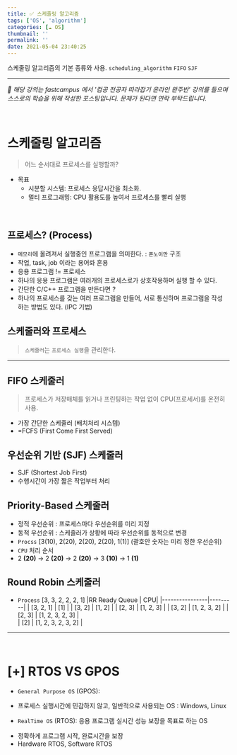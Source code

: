```yaml
---
title: ✅ 스케줄링 알고리즘
tags: ['OS', 'algorithm']
categories: [☁️ OS]
thumbnail: ''
permalink: ''
date: 2021-05-04 23:40:25
---
```


스케줄링 알고리즘의 기본 종류와 사용.
`scheduling_algorithm` `FIFO` `SJF`
<!-- excerpt -->
<!-- toc -->

---

*💬 해당 강의는 fastcampus 에서 '컴공 전공자 따라잡기 온라인 완주반' 강의를 들으며 스스로의 학습을 위해 작성한 포스팅입니다. 문제가 된다면 연락 부탁드립니다.*

<br>

# 스케줄링 알고리즘
> 어느 순서대로 프로세스를 실행할까?
- 목표
  - 시분할 시스템: 프로세스 응답시간을 최소화.
  - 멀티 프로그래밍: CPU 활용도를 높여서 프로세스를 빨리 실행

<br>

## 프로세스? (Process)
- `메모리`에 올려져서 실행중인 프로그램을 의미한다. : `폰노이만` 구조
- 작업, task, job 이라는 용어롸 혼용
- 응용 프로그램 != 프로세스
- 하나의 응용 프로그램은 여러개의 프로세스로가 상호작용하며 실행 할 수 있다.
- 간단한 C/C++ 프로그램을 만든다면 ?
 - 하나의 프로세스를 갖는 여러 프로그램을 만들어, 서로 통신하며 프로그램을 작성 하는 방법도 있다. (IPC 기법)


## 스케줄러와 프로세스
> `스케줄러`는 `프로세스 실행`을 관리한다.

---

## FIFO 스케줄러
> 프로세스가 저장매체를 읽거나 프린팅하는 작업 없이 CPU(프로세서)를 온전히 사용.
- 가장 간단한 스케줄러 (배치처리 시스템)
- =FCFS (First Come First Served)

## 우선순위 기반 (SJF) 스케줄러
- SJF (Shortest Job First)
 - 수행시간이 가장 짧은 작업부터 처리

## Priority-Based 스케줄러
- 정적 우선순위 : 프로세스마다 우선순위를 미리 지정
- 동적 우선순위 : 스케줄러가 상황에 따라 우선순위를 동적으로 변경
- `Procss` [3(10), 2(20), 2(20), 2(20), 1(1)]
(괄호안 숫자는 미리 정한 우선순위)
- `CPU` 처리 순서
 - 2 __(20)__ -> 2 __(20)__ -> 2 __(20)__ -> 3 __(10)__ -> 1 __(1)__

## Round Robin 스케줄러
- `Process` [3, 3, 2, 2, 2, 1]
|RR Ready Queue | CPU|
|----------------|---------|
| [3, 2, 1] | [1]          |
| [3, 2] | [1, 2]           |
| [2, 3] | [1, 2, 3]         |
| [3, 2] | [1, 2, 3, 2]      | 
| [2, 3] | [1, 2, 3, 2, 3]   |     
| [2] | [1, 2, 3, 2, 3, 2]   |

---

<br>

# [+] RTOS VS GPOS
* `General Purpose OS` (GPOS):
 - 프로세스 실행시간에 민감하지 않고, 일반적으로 사용되는 OS : Windows, Linux
* `RealTime OS` (RTOS): 응용 프로그램 실시간 성능 보장을 목표로 하는 OS
 - 정확하게 프로그램 시작, 완료시간을 보장
 - Hardware RTOS, Software RTOS